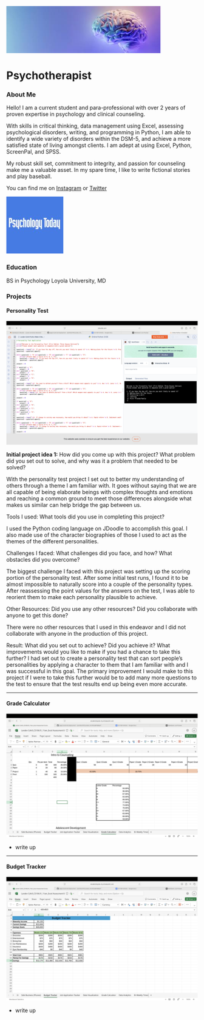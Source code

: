  ![](images.jpg)

# Psychotherapist

### About Me 

Hello! I am a current student and para-professional with over 2 years of proven expertise in psychology and clinical counseling.

With skills in critical thinking, data management using Excel, assessing psychological disorders, writing, and programming in Python, I am able to identify a wide variety of disorders within the DSM-5, and achieve a more satisfied state of living amongst clients. I am adept at using Excel, Python, ScreenPal, and SPSS. 

My robust skill set, commitment to integrity, and passion for counseling make me a valuable asset. In my spare time, I like to write fictional stories and play baseball.

You can find me on [Instagram](https://www.instagram.com/landencahill701/) or [Twitter](https://x.com/solarflare701)

![](psychologytoday-150x150.jpg)

### Education 
BS in Psychology
Loyola University, MD

### Projects

#### Personality Test
![](personalityimage.png)

**Initial project idea 1:** 
How did you come up with this project? What problem did you set out to solve, and why was it a problem that needed to be solved?

With the personality test project I set out to better my understanding of others through a theme I am familiar with. It goes without saying that we are all capable of being elaborate beings with complex thoughts and emotions and reaching a common ground to meet those differences alongside what makes us similar can help bridge the gap between us.

Tools I used: 
What tools did you use in completing this project?

I used the Python coding language on JDoodle to accomplish this goal. I also made use of the character biographies of those I used to act as the themes of the different personalities.

Challenges I faced:
What challenges did you face, and how? What obstacles did you overcome? 

The biggest challenge I faced with this project was setting up the scoring portion of the personality test. After some initial test runs, I found it to be almost impossible to naturally score into a couple of the personality types. After reassessing the point values for the answers on the test, I was able to reorient them to make each personality plausible to achieve.

Other Resources: 
Did you use any other resources? Did you collaborate with anyone to get this done?

There were no other resources that I used in this endeavor and I did not collaborate with anyone in the production of this project.

Result:
What did you set out to achieve? Did you achieve it? What improvements would you like to make if you had a chance to take this further?
I had set out to create a personality test that can sort people’s personalities by applying a character to them that I am familiar with and I was successful in this goal. The primary improvement I would make to this project if I were to take this further would be to add many more questions to the test to ensure that the test results end up being even more accurate.

***
#### Grade Calculator
![](Gradetrackerimage.png)
 - write up

***
#### Budget Tracker
![](Budgetimage.png)
 - write up
